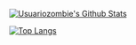 [![Usuariozombie's Github Stats](https://github-readme-stats.vercel.app/api?username=Usuariozombie&show_icons=true)](https://github.com/anuraghazra/github-readme-stats)

[![Top Langs](https://github-readme-stats.vercel.app/api/top-langs/?username=Usuariozombie)](https://github.com/anuraghazra/github-readme-stats)
